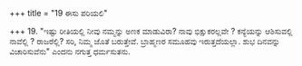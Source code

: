 +++
title = "19 ಈಸು ಪರಿಯಲಿ"

+++
19. "ಇಷ್ಟು ರೀತಿಯಲ್ಲಿ ನೀವು ನಮ್ಮನ್ನು ಅಣಕ ಮಾಡುವಿರಾ? ನಾವು ಭಿಕ್ಷುಕರಲ್ಲವೇ ? ಕನ್ಯೆಯನ್ನು ಆಶಿಸುವಲ್ಲಿ ನಾವೆಲ್ಲಿ ? ರಾಜರೆಲ್ಲಿ? ಸರಿ, ನಿಮ್ಮ ಜೊತೆ ಬರುತ್ತೇವೆ. ಬ್ರಾಹ್ಮಣರ ಸಮೂಹವು ಇರುತ್ತದೆಯಲ್ಲಾ. ಶುಭ ದಿನವನ್ನು ವಿಚಾರಿಸುವೆನು" ಎಂದನು ನಗುತ್ತ ಧರ್ಮಸುತನು.